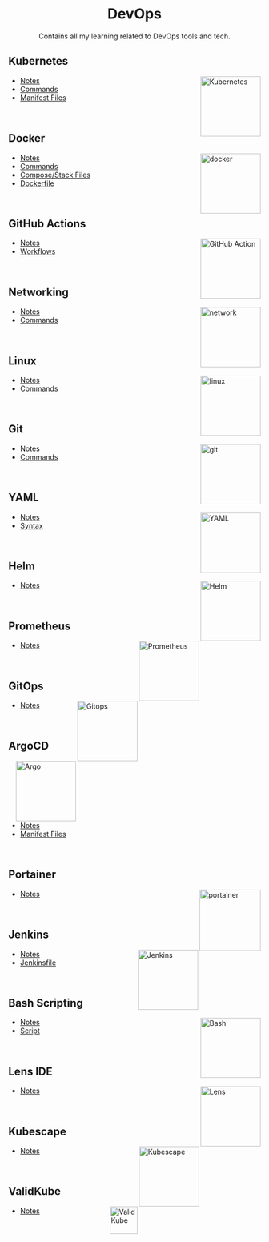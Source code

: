 <h1 align="center"> DevOps </h1>

<p align="center"> Contains all my learning related to DevOps tools and tech.</p>

## Kubernetes

<img align="right" src="https://user-images.githubusercontent.com/51878265/200594367-f416d081-af8f-4f48-8008-998d005b317f.png" height="120" alt="Kubernetes"> 

- [Notes](Kubernetes/README.md)
- [Commands](Kubernetes/commands/README.md)
- [Manifest Files](https://github.com/Pradumnasaraf/DevOps/tree/main/Kubernetes/YAML)

<br>

## Docker

<img align="right" src="https://user-images.githubusercontent.com/51878265/200594916-47ba8a4c-fb94-4953-b179-dfb542df9499.png" height="120" alt="docker"> 

- [Notes](Docker/README.md)
- [Commands](Docker/commands/README.md)
- [Compose/Stack Files](https://github.com/Pradumnasaraf/DevOps/tree/main/Docker/YAML)
- [Dockerfile](https://github.com/Pradumnasaraf/DevOps/tree/main/Docker/Dockerfile)

<br>

## GitHub Actions

<img align="right" src="https://user-images.githubusercontent.com/51878265/211621722-c2ddc389-6e4e-4769-9dac-f18f8e71fed3.png" height="120" alt="GitHub Action"> 

- [Notes](GitHub-Actions/README.md)
- [Workflows](https://github.com/Pradumnasaraf/DevOps/tree/main/GitHub-Actions/Workflows)

<br>

## Networking

<img align="right" src="https://user-images.githubusercontent.com/51878265/204347251-efd0e271-5d3c-4008-bdab-6f6ce5b2195f.png" height="120" alt="network"> 

- [Notes](Networking/README.md)
- [Commands](Networking/commands/README.md)

<br>

## Linux

<img align="right" src="https://user-images.githubusercontent.com/51878265/209197882-51406a8f-04ff-4c53-a362-ac32ae8566ad.png" height="120" alt="linux"> 

- [Notes](Linux/README.md)
- [Commands](Linux/commands/README.md)

<br>

## Git 

<img align="right" src="https://user-images.githubusercontent.com/51878265/202784470-2c813581-7160-4aaf-b96c-35187795d05b.png" height="120" alt="git"> 

- [Notes](Git/README.md)
- [Commands](Git/commands/README.md)

<br>

## YAML

<img align="right" src="https://user-images.githubusercontent.com/51878265/202765143-55758916-b631-4c18-aaad-718b42507d67.png" height="120" alt="YAML"> 

- [Notes](YAML/README.md)
- [Syntax](YAML/syntax/README.md)

<br>

## Helm

<img align="right" src="https://user-images.githubusercontent.com/51878265/202859249-b90ac510-d8e8-408d-9c07-0d2bd8e1b092.png" height="120" alt="Helm"> 

- [Notes](Helm/README.md)

<br>

## Prometheus

<img align="right" src="https://user-images.githubusercontent.com/51878265/202859485-eba6809e-1cb8-4bbc-ab22-efa3c91d6463.png" height="120" alt="Prometheus"> 

- [Notes](Prometheus/README.md)

<br>

## GitOps

<img align="right" src="https://user-images.githubusercontent.com/51878265/206730962-b20f94c1-17af-48b2-b62c-b6c02dbeeb77.png" height="120" alt="Gitops"> 

- [Notes](GitOps/README.md)

<br>

## ArgoCD

<img align="right" src="https://user-images.githubusercontent.com/51878265/205495495-b3f0b395-3ce3-42d8-9274-220ff10334f6.png" height="120" alt="Argo"> 

- [Notes](ArgoCD/README.md)
- [Manifest Files](https://github.com/Pradumnasaraf/DevOps/tree/main/ArgoCD/YAML)

<br>

## Portainer

<img align="right" src="https://user-images.githubusercontent.com/51878265/204345912-dee5ddf4-4a91-4b4f-aeb3-5a429de5a7f7.png" height="122" alt="portainer"> 

- [Notes](Portainer/README.md)

<br>

## Jenkins 

<img align="right" src="https://user-images.githubusercontent.com/51878265/209197795-570330e6-fbee-4bf3-a42e-b8609e3afc46.png" height="120" alt="Jenkins"> 

- [Notes](Jenkins/README.md)
- [Jenkinsfile](https://github.com/Pradumnasaraf/DevOps/tree/main/Jenkins/Jenkinsfile)

<br>

## Bash Scripting 

<img align="right" src="https://user-images.githubusercontent.com/51878265/200594989-b1406680-ed41-478a-84d5-7c35b287e112.png" height="120" alt="Bash"> 

- [Notes](Bash-Scripting/README.md)
- [Script](https://github.com/Pradumnasaraf/DevOps/tree/main/Bash-Scripting/Scripts)

<br>

## Lens IDE

<img align="right" src="https://user-images.githubusercontent.com/51878265/208243882-9c4f03fe-7aa3-4f42-84c4-ab90047e056b.png" height="120" alt="Lens"> 

- [Notes](Lens/README.md)

<br>

## Kubescape 

<img align="right" src="https://user-images.githubusercontent.com/51878265/208244012-919ce817-32c1-40fe-b31f-44dba72655da.png" height="120" alt="Kubescape"> 

- [Notes](Kubescape/README.md)

<br>

## ValidKube 

<img align="right" src="https://user-images.githubusercontent.com/51878265/208244291-3e43c1aa-cee1-4943-8775-21189cab3dcd.png" height="55" alt="ValidKube"> 

- [Notes](Validkube/README.md)

<br>

<!-- ### Topic to cover
- Ansible
- Terraform
- CI/CD
- Advanced Networking
 -->
